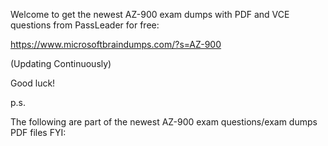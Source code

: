 Welcome to get the newest AZ-900 exam dumps with PDF and VCE questions from PassLeader for free:

https://www.microsoftbraindumps.com/?s=AZ-900

(Updating Continuously)

Good luck!

p.s.

The following are part of the newest AZ-900 exam questions/exam dumps PDF files FYI:
